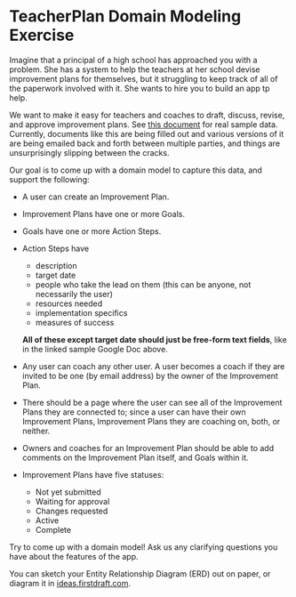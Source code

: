 # TeacherPlan Domain Modeling Exercise

Imagine that a principal of a high school has approached you with a problem. She has a system to help the teachers at her school devise improvement plans for themselves, but it struggling to keep track of all of the paperwork involved with it. She wants to hire you to build an app tp help.

We want to make it easy for teachers and coaches to draft, discuss, revise, and approve improvement plans. See [this document](https://docs.google.com/document/d/1CVDEl5MJpaSIMH6ReWQq5AUft4RDE_CfHOASCDNWw8A/edit?usp=sharing) for real sample data. Currently, documents like this are being filled out and various versions of it are being emailed back and forth between multiple parties, and things are unsurprisingly slipping between the cracks.

Our goal is to come up with a domain model to capture this data, and support the following:

 - A user can create an Improvement Plan.
 - Improvement Plans have one or more Goals.
 - Goals have one or more Action Steps.
 - Action Steps have
    - description
    - target date
    - people who take the lead on them (this can be anyone, not necessarily the user)
    - resources needed
    - implementation specifics
    - measures of success

    **All of these except target date should just be free-form text fields**, like in the linked sample Google Doc above.
 - Any user can coach any other user. A user becomes a coach if they are invited to be one (by email address) by the owner of the Improvement Plan.
 - There should be a page where the user can see all of the Improvement Plans they are connected to; since a user can have their own Improvement Plans, Improvement Plans they are coaching on, both, or neither.
 - Owners and coaches for an Improvement Plan should be able to add comments on the Improvement Plan itself, and Goals within it.
 - Improvement Plans have five statuses:
    - Not yet submitted
    - Waiting for approval
    - Changes requested
    - Active
    - Complete

Try to come up with a domain model! Ask us any clarifying questions you have about the features of the app.

You can sketch your Entity Relationship Diagram (ERD) out on paper, or diagram it in [ideas.firstdraft.com](https://ideas.firstdraft.com/).